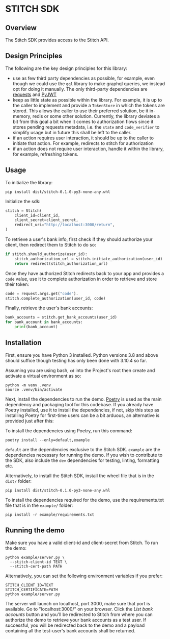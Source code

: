 # STITCH SDK

## Overview

The Stitch SDK provides access to the Stitch API.

## Design Principles

The following are the key design principles for this library:

- use as few third party dependencies as possible, for example, even though we
  could use the `gql` library to make graphql queries, we instead opt for doing
  it manually. The only third-party dependencies are
  [requests](https://requests.readthedocs.io/en/latest/) and
  [PyJWT](https://pyjwt.readthedocs.io/en/stable/)
- keep as little state as possible within the library. For example, it is up to
  the caller to implement and provide a `TokenStore` in which the tokens are
  stored. This allows the caller to use their preferred solution, be it
  in-memory, redis or some other solution. Currently, the library deviates a bit
  from this goal a bit when it comes to authorization flows since it stores
  pending requests metadata, i.e. the `state` and `code_verifier` to simplify
  usage but in future this shall be left to the caller.
- if an action requires user interaction, it should be up to the caller to
  initiate that action. For example, redirects to stitch for authorization
- if an action does not require user interaction, handle it within the library,
  for example, refreshing tokens.

## Usage

To initialize the library:

```
pip install dist/stitch-0.1.0-py3-none-any.whl
```

Initialize the sdk:

```python
stitch = Stitch(
    client_id=client_id,
    client_secret=client_secret,
    redirect_uri="http://localhost:3000/return",
)
```

To retrieve a user's bank info, first check if they should authorize your
client, then redirect them to Stitch to do so:

```python
if stitch.should_authorize(user_id):
    stitch_authorization_url = stitch.initiate_authorization(user_id)
    return redirect(stitch_authorization_url)
```

Once they have authorized Stitch redirects back to your app and provides a
`code` value, use it to complete authorization in order to retrieve and store
their token:

```python
code = request.args.get("code").
stitch.complete_authorization(user_id, code)
```

Finally, retrieve the user's bank accounts:

```python
bank_accounts = stitch.get_bank_accounts(user_id)
for bank_account in bank_accounts:
    print(bank_account)
```

## Installation

First, ensure you have Python 3 installed. Python versions 3.8 and above should
suffice though testing has only been done with 3.10.4 so far.

Assuming you are using bash, `cd` into the Project's root then create and
activate a virtual environment as so:

```
python -m venv .venv
source .venv/bin/activate
```

Next, install the dependencies to run the demo.
[Poetry](https://python-poetry.org/) is used as the main dependency and
packaging tool for this codebase. If you already have Poetry installed, use it
to install the dependencies, if not, skip this step as installing Poetry for
first-time users can be a bit arduous, an alternative is provided just after
this:

To install the dependencies using Poetry, run this command:

```
poetry install --only=default,example
```

`default` are the dependencies exclusive to the Stitch SDK. `example` are the
dependencies necessary for running the demo. If you wish to contribute to the
SDK, also include the `dev` dependencies for testing, linting, formatting etc.

Alternatively, to install the Stitch SDK, install the wheel file that is in the
`dist/` folder:

```
pip install dist/stitch-0.1.0-py3-none-any.whl
```

To install the dependencies required for the demo, use the requirements.txt file
that is in the `example/` folder:

```
pip install -r example/requirements.txt
```

## Running the demo

Make sure you have a valid client-id and client-secret from Stitch. To run the
demo:

```
python example/server.py \
  --stitch-client-id TEXT \
  --stitch-cert-path PATH
```

Alternatively, you can set the following environment variables if you prefer:

```
STITCH_CLIENT_ID=TEXT
STITCH_CERTIFICATE=PATH
python example/server.py
```

The server will launch on localhost, port 3000, make sure that port is
available. Go to "localhost:3000/" on your browser. Click the _List bank
accounts_ button and you'll be redirected to Stitch from where you can authorize
the demo to retrieve your bank accounts as a test user. If successful, you will
be redirected back to the demo and a payload containing all the test-user's bank
accounts shall be returned.
